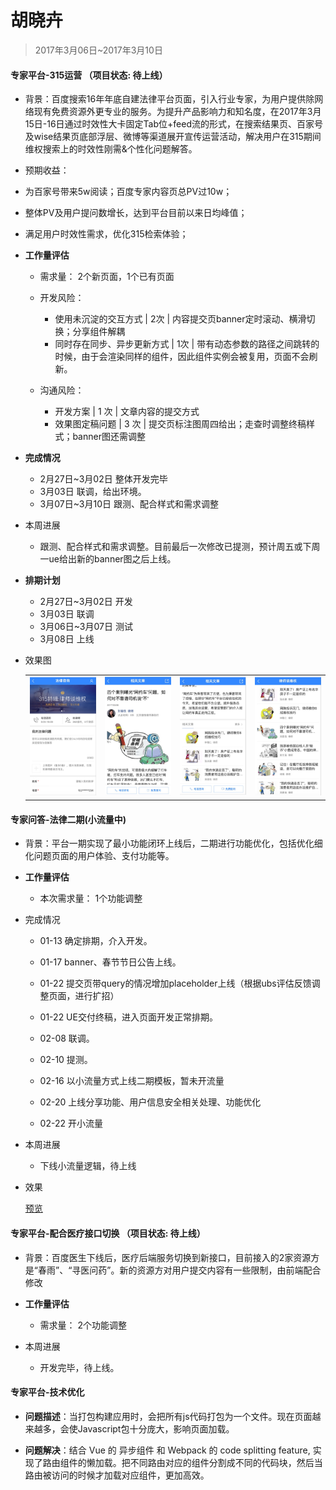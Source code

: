 # 胡晓卉

> 2017年3月06日~2017年3月10日

#### 专家平台-315运营 （项目状态: 待上线）

- 背景：百度搜索16年年底自建法律平台页面，引入行业专家，为用户提供除网络现有免费资源外更专业的服务。为提升产品影响力和知名度，在2017年3月15日-16日通过时效性大卡固定Tab位+feed流的形式，在搜索结果页、百家号及wise结果页底部浮层、微博等渠道展开宣传运营活动，解决用户在315期间维权搜索上的时效性刚需&个性化问题解答。

- 预期收益：
 - 为百家号带来5w阅读；百度专家内容页总PV过10w；
 - 整体PV及用户提问数增长，达到平台目前以来日均峰值；
 - 满足用户时效性需求，优化315检索体验；
 
- **工作量评估** 
  - 需求量：
    2个新页面，1个已有页面
    
  - 开发风险：
     - 使用未沉淀的交互方式 | 2次 | 内容提交页banner定时滚动、横滑切换；分享组件解耦
     - 同时存在同步、异步更新方式 | 1次 | 带有动态参数的路径之间跳转的时候，由于会渲染同样的组件，因此组件实例会被复用，页面不会刷新。

  - 沟通风险：
     - 开发方案 | 1 次 | 文章内容的提交方式
     - 效果图定稿问题 | 3 次 | 提交页标注图周四给出；走查时调整终稿样式；banner图还需调整
     
- **完成情况** 
     - 2月27日~3月02日 整体开发完毕
     - 3月03日 联调，给出环境。
     - 3月07日~3月10日 跟测、配合样式和需求调整
     
- 本周进展 
	 - 跟测、配合样式和需求调整。目前最后一次修改已提测，预计周五或下周一ue给出新的banner图之后上线。
	 
- **排期计划**
	 - 2月27日~3月02日 开发
     - 3月03日 联调
     - 3月06日~3月07日 测试
	 - 3月08日 上线
	 
- 效果图
    <table>
        <tr>
            <td>
                <img src="../2017-03-10/img/huxiaohui02/hxh47.png" width="200">
            </td>
            <td>
                <img src="../2017-03-10/img/huxiaohui02/hxh44.png" width="200">
            </td>
            <td>
                <img src="../2017-03-10/img/huxiaohui02/hxh45.png" width="200">
            </td>
            <td>
                <img src="../2017-03-10/img/huxiaohui02/hxh46.png" width="200">
            </td>
        </tr>
    </table>
    
#### 专家问答-法律二期(小流量中)

- 背景：平台一期实现了最小功能闭环上线后，二期进行功能优化，包括优化细化问题页面的用户体验、支付功能等。

- **工作量评估** 
  - 本次需求量：
    1个功能调整

- 完成情况

    - 01-13 确定排期，介入开发。

    - 01-17 banner、春节节日公告上线。

    - 01-22 提交页带query的情况增加placeholder上线（根据ubs评估反馈调整页面，进行扩招）

    - 01-22 UE交付终稿，进入页面开发正常排期。

	- 02-08 联调。
    
    - 02-10 提测。

    - 02-16 以小流量方式上线二期模板，暂未开流量
    
    - 02-20 上线分享功能、用户信息安全相关处理、功能优化
    
    - 02-22 开小流量
    

- 本周进展
   
    - 下线小流量逻辑，待上线
    
- 效果

  [预览](https://m.baidu.com/zhuanjia/question#/submit?vn=law&ref=aladdin1)
    
#### 专家平台-配合医疗接口切换 （项目状态: 待上线）

- 背景：百度医生下线后，医疗后端服务切换到新接口，目前接入的2家资源方是“春雨”、“寻医问药”。新的资源方对用户提交内容有一些限制，由前端配合修改

- **工作量评估** 
  - 需求量：
    2个功能调整
     
- 本周进展 
	 - 开发完毕，待上线。

#### 专家平台-技术优化

- **问题描述**：当打包构建应用时，会把所有js代码打包为一个文件。现在页面越来越多，会使Javascript包十分庞大，影响页面加载。

- **问题解决**：结合 Vue 的 异步组件 和 Webpack 的 code splitting feature, 实现了路由组件的懒加载。把不同路由对应的组件分割成不同的代码块，然后当路由被访问的时候才加载对应组件，更加高效。

	 
	 